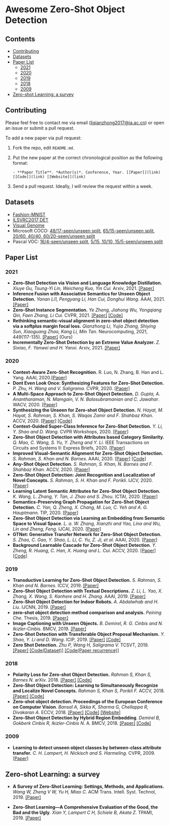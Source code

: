 # Awesome Zero-Shot Object Detection

## Contents

- [Contributing](#Contributing)
- [Datasets](#Datasets)
- [Paper List](#PaperList)
  - [2021](#2021)
  - [2020](#2020)
  - [2019](#2019)
  - [2018](#2018)
  - [2009](#2009)
- [Zero-shot Learning: a survey](#survey)

## Contributing

Please feel free to contact me via email (liqianzhong2017@ia.ac.cn) or open an issue or submit a pull request.

To add a new paper via pull request:

1. Fork the repo, edit `README.md`.

1. Put the new paper at the correct chronological position as the following format:

   ```
   - **Paper Title**. *Author(s)*. Conference, Year. [[Paper]](link) [[Code]](link) [[Website]](link)
   ```

1. Send a pull request. Ideally, I will review the request within a week.

## Datasets

- [Fashion-MNIST](https://github.com/berkandemirel/fashion-zero-shot-detection-dataset)
- [ILSVRC2017 DET](https://github.com/salman-h-khan/ZSD_Release)
- [Visual Genome](http://ankan.umiacs.io/zsd.html)
- Microsoft COCO: [48/17-seen/unseen split](http://ankan.umiacs.io/zsd.html), [65/15-seen/unseen split](https://github.com/salman-h-khan/PL-ZSD_Release), [20/60, 40/40, 60/20-seen/unseen split](https://github.com/pengkaizhu/zsd_dataset)
- Pascal VOC: [16/4-seen/unseen split](https://github.com/salman-h-khan/PL-ZSD_Release), [5/15, 10/10, 15/5-seen/unseen split](https://github.com/pengkaizhu/zsd_dataset)

## <span id="PaperList">Paper List</span>

### 2021

- **Zero-Shot Detection via Vision and Language Knowledge Distillation.** *Xiuye Gu, Tsung-Yi Lin, Weicheng Kuo, Yin Cui.* Arxiv, 2021. [[Paper]](https://arxiv.org/pdf/2104.13921.pdf)
- **Inference Fusion with Associative Semantics for Unseen Object Detection.** *Yanan Li1, Pengyang Li, Han Cui, Donghui Wang.* AAAI, 2021. [[Paper]](https://www.aaai.org/AAAI21Papers/AAAI-3588.LiY.pdf)
- **Zero-Shot Instance Segmentation.** *Ye Zheng, Jiahong Wu, Yongqiang Qin, Faen Zhang, Li Cui.* CVPR, 2021. [[Paper]](https://arxiv.org/pdf/2104.06601.pdf) [[Code]](https://github.com/zhengye1995/Zero-shot-Instance-Segmentation)
- **Rethinking semantic-visual alignment in zero-shot object detection via a softplus margin focal loss.** *Qianzhong Li, Yujia Zhang, Shiying Sun, Xiaoguang Zhao, Kang Li, Min Tan.* Neurocomputing, 2021, 449(117-135). [[Paper]](https://www.sciencedirect.com/science/article/abs/pii/S0925231221004598) (Ours)
- **Incrementally Zero-Shot Detection by an Extreme Value Analyzer.** *Z. Sixiao, F. Yanwei and H. Yanxi.* Arxiv, 2021. [[Paper]](https://arxiv.org/pdf/2103.12609) 

### 2020

- **Context-Aware Zero-Shot Recognition.** R. Luo, N. Zhang, B. Han and L. Yang. AAAI, 2020.[[Paper]](https://ojs.aaai.org/index.php/AAAI/article/download/6841/6695) 
- **Dont Even Look Once: Synthesizing Features for Zero-Shot Detection.** *P. Zhu, H. Wang and V. Saligrama.*  CVPR, 2020. [[Paper]](http://openaccess.thecvf.com/content_CVPR_2020/papers/Zhu_Dont_Even_Look_Once_Synthesizing_Features_for_Zero-Shot_Detection_CVPR_2020_paper.pdf) 
- **A Multi-Space Approach to Zero-Shot Object Detection.** *D. Gupta, A. Anantharaman, N. Mamgain, V. N. Balasubramanian and C. Jawahar*.  WACV, 2020. [[Paper]](https://openaccess.thecvf.com/content_WACV_2020/papers/Gupta_A_Multi-Space_Approach_to_Zero-Shot_Object_Detection_WACV_2020_paper.pdf) 
- **Synthesizing the Unseen for Zero-shot Object Detection.** *N. Hayat, M. Hayat, S. Rahman, S. Khan, S. Waqas Zamir and F. Shahbaz Khan*. ACCV, 2020. [[Paper]](https://openaccess.thecvf.com/content/ACCV2020/papers/Hayat_Synthesizing_the_Unseen_for_Zero-shot_Object_Detection_ACCV_2020_paper.pdf) [[Code]](https://github.com/nasir6/zero_shot_detection)
- **Context-Guided Super-Class Inference for Zero-Shot Detection.** *Y. Li, Y. Shao and D. Wang.* CVPR Workshops, 2020. [[Paper]](http://openaccess.thecvf.com/content_CVPRW_2020/papers/w54/Li_Context-Guided_Super-Class_Inference_for_Zero-Shot_Detection_CVPRW_2020_paper.pdf) 
- **Zero-Shot Object Detection with Attributes based Category Similarity.** *Q. Mao, C. Wang, S. Yu, Y. Zheng and Y. Li.* IEEE Transactions on Circuits and Systems II: Express Briefs, 2020. [[Paper]](https://ieeexplore.ieee.org/stamp/stamp.jsp?tp=&arnumber=9043901) 
- **Improved Visual-Semantic Alignment for Zero-Shot Object Detection.** *S. Rahman, S. Khan and N. Barnes*. AAAI, 2020.  [[Paper]](https://ojs.aaai.org/index.php/AAAI/article/view/6868/6722) [[Code]](https://github.com/salman-h-khan/PL-ZSD_Release) 
- **Any-Shot Object Detection.** *S. Rahman, S. Khan, N. Barnes and F. Shahbaz Khan.* ACCV, 2020. [[Paper]](https://openaccess.thecvf.com/content/ACCV2020/papers/Rahman_Any-Shot_Object_Detection_ACCV_2020_paper.pdf) 
- **Zero-Shot Object Detection: Joint Recognition and Localization of Novel Concepts.** *S. Rahman, S. H. Khan and F. Porikli.* IJCV, 2020.[[Paper]](https://link.springer.com/content/pdf/10.1007/s11263-020-01355-6.pdf) 
- **Learning Latent Semantic Attributes for Zero-Shot Object Detection.** *K. Wang, L. Zhang, Y. Tan, J. Zhao and S. Zhou.* ICTAI, 2020. [[Paper]](https://ieeexplore.ieee.org/stamp/stamp.jsp?tp=&arnumber=9288224) 
- **Semantics-Preserving Graph Propagation for Zero-Shot Object Detection.** *C. Yan, Q. Zheng, X. Chang, M. Luo, C. Yeh and A. G. Hauptmann.* TIP, 2020. [[Paper]](https://ieeexplore.ieee.org/stamp/stamp.jsp?tp=&arnumber=9153181) 
- **Zero-Shot Object Detection via Learning an Embedding from Semantic Space to Visual Space**. *L. a. W. Zhang, Xianzhi and Yao, Lina and Wu, Lin and Zheng, Feng.* IJCAI, 2020. [[Paper]](https://www.ijcai.org/Proceedings/2020/0126.pdf) 
- **GTNet: Generative Transfer Network for Zero-Shot Object Detection.** *S. Zhao, C. Gao, Y. Shao, L. Li, C. Yu, Z. Ji, et al*. AAAI, 2020. [[Paper]](https://ojs.aaai.org/index.php/AAAI/article/download/6996/6850) 
- **Background Learnable Cascade for Zero-Shot Object Detection**. *Y. Zheng, R. Huang, C. Han, X. Huang and L. Cui*. ACCV, 2020. [[Paper]](https://openaccess.thecvf.com/content/ACCV2020/papers/Zheng_Background_Learnable_Cascade_for_Zero-Shot_Object_Detection_ACCV_2020_paper.pdf) [[Code]](https://github.com/zhengye1995/BLC)

### 2019

- **Transductive Learning for Zero-Shot Object Detection.** *S. Rahman, S. Khan and N. Barnes.* ICCV, 2019.  [[Paper]](https://openaccess.thecvf.com/content_ICCV_2019/papers/Rahman_Transductive_Learning_for_Zero-Shot_Object_Detection_ICCV_2019_paper.pdf) 
- **Zero-Shot Object Detection with Textual Descriptions.** *Z. Li, L. Yao, X. Zhang, X. Wang, S. Kanhere and H. Zhang.* AAAI, 2019. [[Paper]](https://ojs.aaai.org/index.php/AAAI/article/view/4891/4764) 
- **Zero-Shot Object Detection for Indoor Robots.** *A. Abdalwhab and H. Liu*. IJCNN, 2019.  [[Paper]](https://ieeexplore.ieee.org/stamp/stamp.jsp?tp=&arnumber=8852423) 
- **zero-shot object detection method comparison and analysis.** *Peining Che.* Thesis, 2019. [[Paper]](https://etd.ohiolink.edu/apexprod/rws_olink/r/1501/10?clear=10&p10_accession_num=miami1567160037757546) 
- **Image Captioning with Unseen Objects.** *B. Demirel, R. G. Cinbis and N. Ikizler-Cinbis.* BMCV, 2019. [[Paper]](https://bmvc2019.org/wp-content/uploads/papers/0124-paper.pdf) 
- **Zero-Shot Detection with Transferable Object Proposal Mechanism.** *Y. Shao, Y. Li and D. Wang*. ICIP, 2019.  [[Paper]](https://ieeexplore.ieee.org/stamp/stamp.jsp?tp=&arnumber=8803655) [[Code]](https://github.com/ylshaooo/keras-zero-shot-detection)
- **Zero Shot Detection.** *Zhu P, Wang H, Saligrama V.* TCSVT, 2019.  [[Paper]](https://ieeexplore.ieee.org/stamp/stamp.jsp?tp=&arnumber=8803655) [[Code(Dataset)]](https://github.com/pengkaizhu/zsd_dataset) [[Code(Paper recurrence)]](https://github.com/howBiGaStorm/ZeroShot-YOLO) 

### 2018

- **Polarity Loss for Zero-shot Object Detection.** *Rahman S, Khan S, Barnes N.* arXiv. 2018. [[Paper]](https://arxiv.org/pdf/1811.08982.pdf) [[Code]](https://github.com/salman-h-khan/PL-ZSD_Release) 
- **Zero-Shot Object Detection: Learning to Simultaneously Recognize and Localize Novel Concepts.** *Rahman S, Khan S, Porikli F.* ACCV, 2018.  [[Paper]](https://link.springer.com/content/pdf/10.1007%2F978-3-030-20887-5_34.pdf) [[Code]](https://github.com/salman-h-khan/ZSD_Release) 
- **Zero-shot object detection. Proceedings of the European Conference on Computer Vision**. *Bansal A, Sikka K, Sharma G, Chellappa R, Divakaran A.* ECCV, 2018. [[Paper]](http://openaccess.thecvf.com/content_ECCV_2018/papers/Ankan_Bansal_Zero-Shot_Object_Detection_ECCV_2018_paper.pdf) [[Code]](https://github.com/asaaditya8/Zero-Shot-Object-Detection-Segmentation) [[Website]](http://ankan.umiacs.io/zsd.html)
- **Zero-Shot Object Detection by Hybrid Region Embedding**. *Demirel B, Gokberk Cinbis R, Ikizler-Cinbis N.* A. BMCV, 2018. [[Paper]](https://arxiv.org/pdf/1805.06157.pdf) [[Code]](https://github.com/berkandemirel/zero-shot-detection) 

### 2009

- **Learning to detect unseen object classes by between-class attribute transfer.** *C. H. Lampert, H. Nickisch and S. Harmeling.* CVPR, 2009.  [[Paper]](http://citeseerx.ist.psu.edu/viewdoc/download?doi=10.1.1.165.9750&rep=rep1&type=pdf)

## <span id="survey">Zero-shot Learning: a survey</span>

- **A Survey of Zero-Shot Learning: Settings, Methods, and Applications.** *Wang W, Zheng V W, Yu H, Miao C*. ACM Trans. Intell. Syst. Technol, 2019. [[Paper]](https://dl.acm.org/doi/pdf/10.1145/3293318)

- **Zero-Shot Learning—A Comprehensive Evaluation of the Good, the Bad and the Ugly**. *Xian Y, Lampert C H, Schiele B, Akata Z.* TPAMI, 2019. [[Paper]](https://ieeexplore.ieee.org/stamp/stamp.jsp?tp=&arnumber=8413121)
